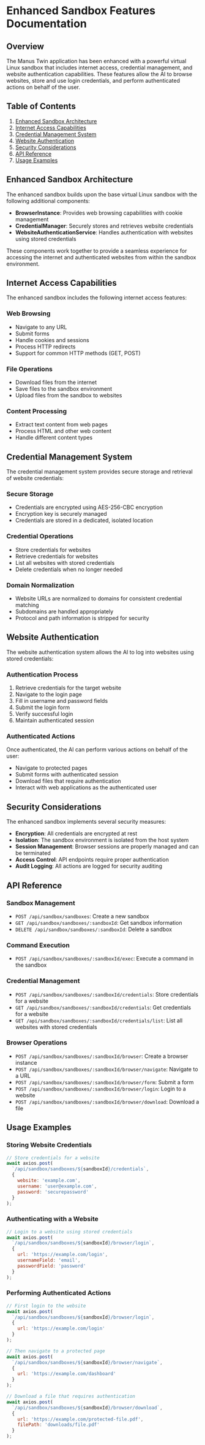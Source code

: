 # Enhanced Sandbox Features Documentation

## Overview

The Manus Twin application has been enhanced with a powerful virtual Linux sandbox that includes internet access, credential management, and website authentication capabilities. These features allow the AI to browse websites, store and use login credentials, and perform authenticated actions on behalf of the user.

## Table of Contents

1. [Enhanced Sandbox Architecture](#enhanced-sandbox-architecture)
2. [Internet Access Capabilities](#internet-access-capabilities)
3. [Credential Management System](#credential-management-system)
4. [Website Authentication](#website-authentication)
5. [Security Considerations](#security-considerations)
6. [API Reference](#api-reference)
7. [Usage Examples](#usage-examples)

## Enhanced Sandbox Architecture

The enhanced sandbox builds upon the base virtual Linux sandbox with the following additional components:

- **BrowserInstance**: Provides web browsing capabilities with cookie management
- **CredentialManager**: Securely stores and retrieves website credentials
- **WebsiteAuthenticationService**: Handles authentication with websites using stored credentials

These components work together to provide a seamless experience for accessing the internet and authenticated websites from within the sandbox environment.

## Internet Access Capabilities

The enhanced sandbox includes the following internet access features:

### Web Browsing

- Navigate to any URL
- Submit forms
- Handle cookies and sessions
- Process HTTP redirects
- Support for common HTTP methods (GET, POST)

### File Operations

- Download files from the internet
- Save files to the sandbox environment
- Upload files from the sandbox to websites

### Content Processing

- Extract text content from web pages
- Process HTML and other web content
- Handle different content types

## Credential Management System

The credential management system provides secure storage and retrieval of website credentials:

### Secure Storage

- Credentials are encrypted using AES-256-CBC encryption
- Encryption key is securely managed
- Credentials are stored in a dedicated, isolated location

### Credential Operations

- Store credentials for websites
- Retrieve credentials for websites
- List all websites with stored credentials
- Delete credentials when no longer needed

### Domain Normalization

- Website URLs are normalized to domains for consistent credential matching
- Subdomains are handled appropriately
- Protocol and path information is stripped for security

## Website Authentication

The website authentication system allows the AI to log into websites using stored credentials:

### Authentication Process

1. Retrieve credentials for the target website
2. Navigate to the login page
3. Fill in username and password fields
4. Submit the login form
5. Verify successful login
6. Maintain authenticated session

### Authenticated Actions

Once authenticated, the AI can perform various actions on behalf of the user:

- Navigate to protected pages
- Submit forms with authenticated session
- Download files that require authentication
- Interact with web applications as the authenticated user

## Security Considerations

The enhanced sandbox implements several security measures:

- **Encryption**: All credentials are encrypted at rest
- **Isolation**: The sandbox environment is isolated from the host system
- **Session Management**: Browser sessions are properly managed and can be terminated
- **Access Control**: API endpoints require proper authentication
- **Audit Logging**: All actions are logged for security auditing

## API Reference

### Sandbox Management

- `POST /api/sandbox/sandboxes`: Create a new sandbox
- `GET /api/sandbox/sandboxes/:sandboxId`: Get sandbox information
- `DELETE /api/sandbox/sandboxes/:sandboxId`: Delete a sandbox

### Command Execution

- `POST /api/sandbox/sandboxes/:sandboxId/exec`: Execute a command in the sandbox

### Credential Management

- `POST /api/sandbox/sandboxes/:sandboxId/credentials`: Store credentials for a website
- `GET /api/sandbox/sandboxes/:sandboxId/credentials`: Get credentials for a website
- `GET /api/sandbox/sandboxes/:sandboxId/credentials/list`: List all websites with stored credentials

### Browser Operations

- `POST /api/sandbox/sandboxes/:sandboxId/browser`: Create a browser instance
- `POST /api/sandbox/sandboxes/:sandboxId/browser/navigate`: Navigate to a URL
- `POST /api/sandbox/sandboxes/:sandboxId/browser/form`: Submit a form
- `POST /api/sandbox/sandboxes/:sandboxId/browser/login`: Login to a website
- `POST /api/sandbox/sandboxes/:sandboxId/browser/download`: Download a file

## Usage Examples

### Storing Website Credentials

```javascript
// Store credentials for a website
await axios.post(
  `/api/sandbox/sandboxes/${sandboxId}/credentials`,
  {
    website: 'example.com',
    username: 'user@example.com',
    password: 'securepassword'
  }
);
```

### Authenticating with a Website

```javascript
// Login to a website using stored credentials
await axios.post(
  `/api/sandbox/sandboxes/${sandboxId}/browser/login`,
  {
    url: 'https://example.com/login',
    usernameField: 'email',
    passwordField: 'password'
  }
);
```

### Performing Authenticated Actions

```javascript
// First login to the website
await axios.post(
  `/api/sandbox/sandboxes/${sandboxId}/browser/login`,
  {
    url: 'https://example.com/login'
  }
);

// Then navigate to a protected page
await axios.post(
  `/api/sandbox/sandboxes/${sandboxId}/browser/navigate`,
  {
    url: 'https://example.com/dashboard'
  }
);

// Download a file that requires authentication
await axios.post(
  `/api/sandbox/sandboxes/${sandboxId}/browser/download`,
  {
    url: 'https://example.com/protected-file.pdf',
    filePath: 'downloads/file.pdf'
  }
);
```
